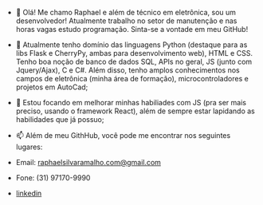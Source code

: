 - 👋 Olá! Me chamo Raphael e além de técnico em eletrônica, sou um desenvolvedor! Atualmente trabalho no setor de manutenção e nas horas vagas estudo programação. Sinta-se a vontade em meu GitHub!

- 👀 Atualmente tenho domínio das linguagens Python (destaque para as libs Flask e CherryPy, ambas para desenvolvimento web), HTML e CSS. Tenho boa noção de banco de dados SQL, APIs no geral, JS (junto com Jquery/Ajax), C e C#. Além disso, tenho amplos conhecimentos nos campos de eletrônica (minha área de formação), microcontroladores e projetos em AutoCad; 

- 🌱 Estou focando em melhorar minhas habiliades com JS (pra ser mais preciso, usando o framework React), além de sempre estar lapidando as habilidades que já possuo;
 
- 📫 Além de meu GithHub, você pode me encontrar nos seguintes lugares:

- Email: raphaelsilvaramalho.com@gmail.com
- Fone: (31) 97170-9990
- <a href="https://www.linkedin.com/in/raphael-ramalho-549224216/">linkedin </a> 

<!---
Ieafyy/Ieafyy is a ✨ special ✨ repository because its `README.md` (this file) appears on your GitHub profile.
You can click the Preview link to take a look at your changes.
--->
